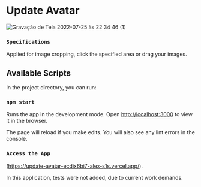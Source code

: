 # Update Avatar
![Gravação de Tela 2022-07-25 às 22 34 46 (1)](https://user-images.githubusercontent.com/42866851/180998122-9f22aacb-2c47-4b12-a6c1-1e9201258194.gif)


### `Specifications`

Applied for image cropping, click the specified area or drag your images.

## Available Scripts

In the project directory, you can run:



### `npm start`

Runs the app in the development mode.
Open [http://localhost:3000](http://localhost:3000) to view it in the browser.

The page will reload if you make edits.
You will also see any lint errors in the console.

### `Access the App`
(https://update-avatar-ecdix6bi7-alex-s1s.vercel.app/).

In this application, tests were not added, due to current work demands.
